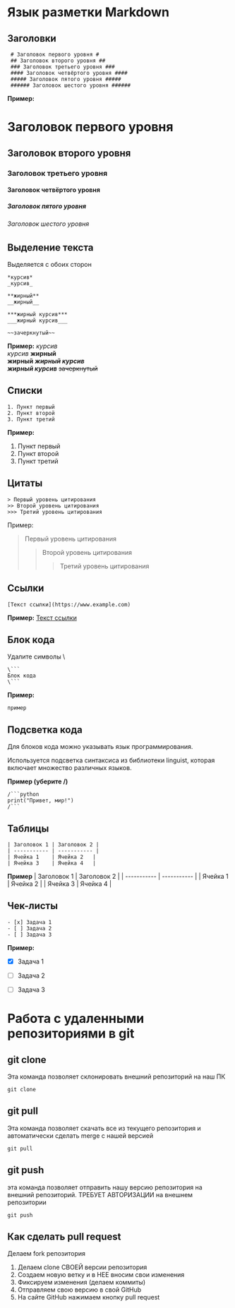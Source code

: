 # Язык разметки Markdown
## Заголовки
``` fix
 # Заголовок первого уровня #
 ## Заголовок второго уровня ##
 ### Заголовок третьего уровня ###
 #### Заголовок четвёртого уровня ####
 ##### Заголовок пятого уровня #####
 ###### Заголовок шестого уровня ######
```
**Пример:**
# Заголовок первого уровня
## Заголовок второго уровня
### Заголовок третьего уровня
#### Заголовок четвёртого уровня
##### Заголовок пятого уровня
###### Заголовок шестого уровня
## Выделение текста
Выделяется с обоих сторон
``` fix
*курсив*  
_курсив_

**жирный**  
__жирный__

***жирный курсив***  
___жирный курсив___

~~зачеркнутый~~
```
**Пример:**
*курсив*  
_курсив_
**жирный**  
__жирный__
***жирный курсив***  
___жирный курсив___
~~зачеркнутый~~
## Списки
``` fix
1. Пункт первый
2. Пункт второй
3. Пункт третий
```
**Пример:**
1. Пункт первый
2. Пункт второй
3. Пункт третий
## Цитаты
```fix
> Первый уровень цитирования
>> Второй уровень цитирования
>>> Третий уровень цитирования
```
Пример:
> Первый уровень цитирования
>> Второй уровень цитирования
>>> Третий уровень цитирования
## Ссылки
``` fix
[Текст ссылки](https://www.example.com)
```
**Пример:**
[Текст ссылки](https://www.example.com)
## Блок кода 
Удалите символы \
```
\```
Блок кода
\```
```
**Пример:**
```
пример
```
## Подсветка кода
Для блоков кода можно указывать язык программирования.

Используется подсветка синтаксиса из библиотеки linguist, которая включает множество различных языков. 

**Пример (уберите /)**
```
/```python
print("Привет, мир!")
/```
```
## Таблицы
``` fix
| Заголовок 1 | Заголовок 2 |
| ----------- | ----------- |
| Ячейка 1    | Ячейка 2   |
| Ячейка 3    | Ячейка 4   |
```
**Пример**
| Заголовок 1 | Заголовок 2 |
| ----------- | ----------- |
| Ячейка 1    | Ячейка 2   |
| Ячейка 3    | Ячейка 4   |
## Чек-листы
```fix
- [x] Задача 1
- [ ] Задача 2
- [ ] Задача 3
```
**Пример:**
- [x] Задача 1
- [ ] Задача 2
- [ ] Задача 3


# Работа с удаленными репозиториями в git
## git clone
Эта команда позволяет склонировать внешний репозиторий на наш ПК
``` fix
git clone
```
## git pull
Эта команда позволяет скачать все из текущего репозитория и автоматически
сделать merge с нашей версией 
``` fix
git pull
```
## git push
эта команда позволяет отправить нашу версию репозитория на внешний
репозиторий. ТРЕБУЕТ АВТОРИЗАЦИИ на внешнем репозитории 
``` fix
git push
```
## Как сделать pull request
Делаем fork репозитория
1. Делаем clone СВОЕЙ версии репозитория
2. Создаем новую ветку и в НЕЕ вносим свои изменения
3. Фиксируем изменения (делаем коммиты)
4. Отправляем свою версию в свой GitHub
5. На сайте GitHub нажимаем кнопку pull request 